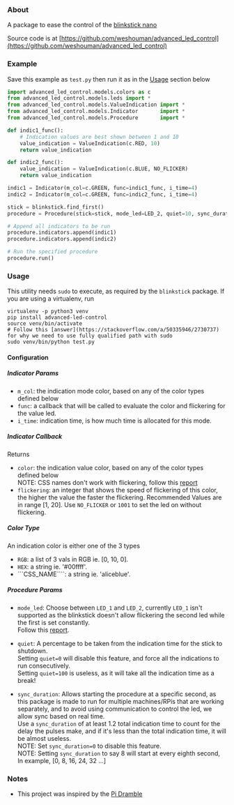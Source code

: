 ### About
A package to ease the control of the [blinkstick nano](https://www.blinkstick.com/products/blinkstick-nano)

Source code is at [https://github.com/weshouman/advanced_led_control](https://github.com/weshouman/advanced_led_control)

### Example
Save this example as ```test.py``` then run it as in the [Usage](#Usage) section below
```python
import advanced_led_control.models.colors as c
from advanced_led_control.models.leds import *
from advanced_led_control.models.ValueIndication import *
from advanced_led_control.models.Indicator       import *
from advanced_led_control.models.Procedure       import *

def indic1_func():
	# Indication values are best shown between 1 and 10
	value_indication = ValueIndication(c.RED, 10)
	return value_indication

def indic2_func():
	value_indication = ValueIndication(c.BLUE, NO_FLICKER)
	return value_indication

indic1 = Indicator(m_col=c.GREEN, func=indic1_func, i_time=4)
indic2 = Indicator(m_col=c.GREEN, func=indic2_func, i_time=4)

stick = blinkstick.find_first()
procedure = Procedure(stick=stick, mode_led=LED_2, quiet=10, sync_duration=10)

# Append all indicators to be run
procedure.indicators.append(indic1)
procedure.indicators.append(indic2)

# Run the specified procedure
procedure.run()
```

### Usage
This utility needs ```sudo``` to execute, as required by the ```blinkstick``` package.
If you are using a virtualenv, run
```
virtualenv -p python3 venv
pip install advanced-led-control
source venv/bin/activate
# Follow this [answer](https://stackoverflow.com/a/50335946/2730737) for why we need to use fully qualified path with sudo
sudo venv/bin/python test.py
```

#### Configuration
##### Indicator Params
- ```m_col```: the indication mode color, based on any of the color types defined below  
- ```func```: a callback that will be called to evaluate the color and flickering for the value led.
- ```i_time```: indication time, is how much time is allocated for this mode.

##### Indicator Callback
Returns
- ```color```: the indication value color, based on any of the color types defined below  
     NOTE: CSS names don't work with flickering, follow this [report](https://forums.blinkstick.com/t/python-api-colornames-not-working-with-pulse/1311?u=eng.walidshouman)
- ```flickering```: an integer that shows the speed of flickering of this color,
     the higher the value the faster the flickering.
     Recommended Values are in range [1, 20].
     Use ```NO_FLICKER``` or ```1001``` to set the led on without flickering.

##### Color Type
An indication color is either one of the 3 types
- ```RGB```: a list of 3 vals in RGB ie. [0, 10, 0].
- ```HEX```: a string ie. '#00ffff'.
- ```CSS_NAME````: a string ie. 'aliceblue'.

##### Procedure Params
- ```mode_led```: Choose between ```LED_1``` and ```LED_2```, currently ```LED_1``` isn't supported
     as the blinkstick doesn't allow flickering the second led
     while the first is set constantly.  
     Follow this [report](https://forums.blinkstick.com/t/cant-pulse-second-led-and-keep-first-on/1310?u=eng.walidshouman).

- ```quiet```: A percentage to be taken from the indication time for the stick to shutdown.  
     Setting ```quiet=0``` will disable this feature,
     and force all the indications to run consecutively.  
     Setting ```quiet=100``` is useless, as it will take all the indication time as a break!

- ```sync_duration```: Allows starting the procedure at a specific second,
    as this package is made to run for multiple machines/RPis that are working separately,
    and to avoid using communication to control the led,
    we allow sync based on real time.  
    Use a ```sync_duration``` of at least 1.2 total indication time to count for the
    delay the pulses make, and if it's less than the total indication time,
    it will be almost useless.  
    NOTE: Set ```sync_duration=0``` to disable this feature.  
    NOTE: Setting ```sync_duration``` to say 8 will start at every eighth second,
          In example, [0, 8, 16, 24, 32 ...]

### Notes
- This project was inspired by the [Pi Dramble](https://github.com/geerlingguy/raspberry-pi-dramble)
